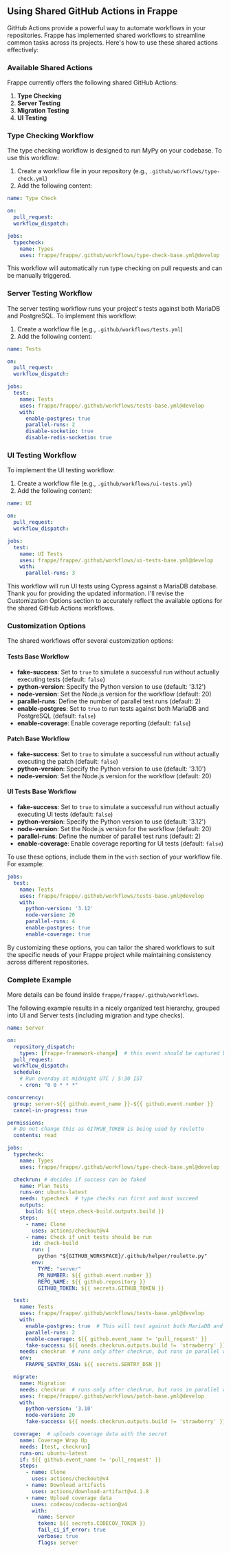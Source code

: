 ## Using Shared GitHub Actions in Frappe

GitHub Actions provide a powerful way to automate workflows in your repositories. Frappe has implemented shared workflows to streamline common tasks across its projects. Here's how to use these shared actions effectively:

### Available Shared Actions

Frappe currently offers the following shared GitHub Actions:

1. **Type Checking**
2. **Server Testing**
3. **Migration Testing**
4. **UI Testing**

### Type Checking Workflow

The type checking workflow is designed to run MyPy on your codebase. To use this workflow:

1. Create a workflow file in your repository (e.g., `.github/workflows/type-check.yml`)
2. Add the following content:

```yaml
name: Type Check

on:
  pull_request:
  workflow_dispatch:

jobs:
  typecheck:
    name: Types
    uses: frappe/frappe/.github/workflows/type-check-base.yml@develop
```

This workflow will automatically run type checking on pull requests and can be manually triggered.

### Server Testing Workflow

The server testing workflow runs your project's tests against both MariaDB and PostgreSQL. To implement this workflow:

1. Create a workflow file (e.g., `.github/workflows/tests.yml`)
2. Add the following content:

```yaml
name: Tests

on:
  pull_request:
  workflow_dispatch:

jobs:
  test:
    name: Tests
    uses: frappe/frappe/.github/workflows/tests-base.yml@develop
    with:
      enable-postgres: true
      parallel-runs: 2
      disable-socketio: true
      disable-redis-socketio: true
```

### UI Testing Workflow

To implement the UI testing workflow:

1. Create a workflow file (e.g., `.github/workflows/ui-tests.yml`)
2. Add the following content:

```yaml
name: UI

on:
  pull_request:
  workflow_dispatch:

jobs:
  test:
    name: UI Tests
    uses: frappe/frappe/.github/workflows/ui-tests-base.yml@develop
    with:
      parallel-runs: 3
```

This workflow will run UI tests using Cypress against a MariaDB database.
Thank you for providing the updated information. I'll revise the Customization Options section to accurately reflect the available options for the shared GitHub Actions workflows.

### Customization Options

The shared workflows offer several customization options:

#### Tests Base Workflow

- **fake-success**: Set to `true` to simulate a successful run without actually executing tests (default: `false`)
- **python-version**: Specify the Python version to use (default: '3.12')
- **node-version**: Set the Node.js version for the workflow (default: 20)
- **parallel-runs**: Define the number of parallel test runs (default: 2)
- **enable-postgres**: Set to `true` to run tests against both MariaDB and PostgreSQL (default: `false`)
- **enable-coverage**: Enable coverage reporting (default: `false`)

#### Patch Base Workflow

- **fake-success**: Set to `true` to simulate a successful run without actually executing the patch (default: `false`)
- **python-version**: Specify the Python version to use (default: '3.10')
- **node-version**: Set the Node.js version for the workflow (default: 20)

#### UI Tests Base Workflow

- **fake-success**: Set to `true` to simulate a successful run without actually executing UI tests (default: `false`)
- **python-version**: Specify the Python version to use (default: '3.12')
- **node-version**: Set the Node.js version for the workflow (default: 20)
- **parallel-runs**: Define the number of parallel test runs (default: 2)
- **enable-coverage**: Enable coverage reporting for UI tests (default: `false`)

To use these options, include them in the `with` section of your workflow file. For example:

```yaml
jobs:
  test:
    name: Tests
    uses: frappe/frappe/.github/workflows/tests-base.yml@develop
    with:
      python-version: '3.12'
      node-version: 20
      parallel-runs: 4
      enable-postgres: true
      enable-coverage: true
```

By customizing these options, you can tailor the shared workflows to suit the specific needs of your Frappe project while maintaining consistency across different repositories.

### Complete Example

More details can be found inside `frappe/frappe/.github/workflows`.

The following example results in a nicely organized test hierarchy, grouped into UI and Server tests (including migration and type checks).

```yaml
name: Server

on:
  repository_dispatch:
    types: [frappe-framework-change]  # this event should be captured by all frappe/* repos
  pull_request:
  workflow_dispatch:
  schedule:
    # Run everday at midnight UTC / 5:30 IST
    - cron: "0 0 * * *"

concurrency:
  group: server-${{ github.event_name }}-${{ github.event.number }}
  cancel-in-progress: true

permissions:
  # Do not change this as GITHUB_TOKEN is being used by roulette
  contents: read

jobs:
  typecheck:
    name: Types
    uses: frappe/frappe/.github/workflows/type-check-base.yml@develop

  checkrun: # decides if success can be faked
    name: Plan Tests
    runs-on: ubuntu-latest
    needs: typecheck  # type checks run first and must succeed
    outputs:
      build: ${{ steps.check-build.outputs.build }}
    steps:
      - name: Clone
        uses: actions/checkout@v4
      - name: Check if unit tests should be run
        id: check-build
        run: |
          python "${GITHUB_WORKSPACE}/.github/helper/roulette.py"
        env:
          TYPE: "server"
          PR_NUMBER: ${{ github.event.number }}
          REPO_NAME: ${{ github.repository }}
          GITHUB_TOKEN: ${{ secrets.GITHUB_TOKEN }}

  test:
    name: Tests
    uses: frappe/frappe/.github/workflows/tests-base.yml@develop
    with:
      enable-postgres: true  # This will test against both MariaDB and PostgreSQL
      parallel-runs: 2
      enable-coverage: ${{ github.event_name != 'pull_request' }}
      fake-success: ${{ needs.checkrun.outputs.build != 'strawberry' }}
    needs: checkrun  # runs only after checkrun, but runs in parallel with migrate
    env:
      FRAPPE_SENTRY_DSN: ${{ secrets.SENTRY_DSN }}

  migrate:
    name: Migration
    needs: checkrun  # runs only after checkrun, but runs in parallel with migrate
    uses: frappe/frappe/.github/workflows/patch-base.yml@develop
    with:
      python-version: '3.10'
      node-version: 20
      fake-success: ${{ needs.checkrun.outputs.build != 'strawberry' }}

  coverage:  # uploads coverage data with the secret
    name: Coverage Wrap Up
    needs: [test, checkrun]
    runs-on: ubuntu-latest
    if: ${{ github.event_name != 'pull_request' }}
    steps:
      - name: Clone
        uses: actions/checkout@v4
      - name: Download artifacts
        uses: actions/download-artifact@v4.1.8
      - name: Upload coverage data
        uses: codecov/codecov-action@v4
        with:
          name: Server
          token: ${{ secrets.CODECOV_TOKEN }}
          fail_ci_if_error: true
          verbose: true
          flags: server
```
